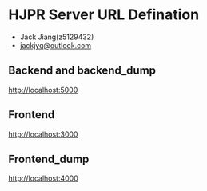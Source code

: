 # HJPR Server URL Defination

- Jack Jiang(z5129432)
- jackjyq@outlook.com

## Backend and backend_dump

[http://localhost:5000](http://localhost:5000)

## Frontend

[http://localhost:3000](http://localhost:3000)

## Frontend_dump

[http://localhost:4000](http://localhost:4000)